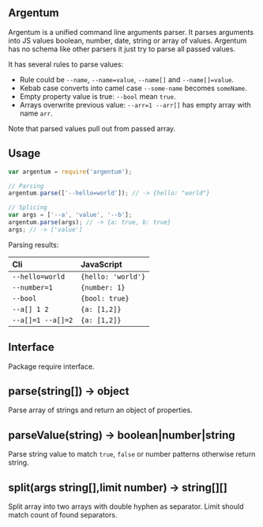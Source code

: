 Argentum
---

Argentum is a unified command line arguments parser. It parses arguments into
JS values boolean, number, date, string or array of values. Argentum has no
schema like other parsers it just try to parse all passed values.

It has several rules to parse values:
* Rule could be `--name`, `--name=value`, `--name[]` and `--name[]=value`.
* Kebab case converts into camel case `--some-name` becomes `someName`.
* Empty property value is true: `--bool` mean `true`.
* Arrays overwrite previous value: `--arr=1 --arr[]` has empty array with name `arr`.

Note that parsed values pull out from passed array.

## Usage

```javascript
var argentum = require('argentum');

// Parsing
argentum.parse(['--hello=world']); // -> {hello: "world"}

// Splicing
var args = ['--a', 'value', '--b'];
argentum.parse(args); // -> {a: true, b: true}
args; // -> ['value']
```

Parsing results:

| Cli               | JavaScript         |
|:------------------|:-------------------|
| `--hello=world`   | `{hello: 'world'}` |
| `--number=1`      | `{number: 1}`      |
| `--bool`          | `{bool: true}`     |
| `--a[] 1 2`       | `{a: [1,2]}`       |
| `--a[]=1 --a[]=2` | `{a: [1,2]}`       |


## Interface

Package require interface.

## parse(string[]) -> object

Parse array of strings and return an object of properties.

## parseValue(string) -> boolean|number|string

Parse string value to match `true`, `false` or number patterns otherwise return
string.

## split(args string[],limit number) -> string[][]

Split array into two arrays with double hyphen as separator. Limit should match
count of found separators.
